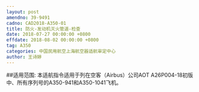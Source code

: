 ```yaml
---
layout: post
amendno: 39-9491
cadno: CAD2018-A350-01
title: 防火-发动机灭火管道-检查
date: 2018-07-27 00:00:00 +0800
effdate: 2018-08-02 00:00:00 +0800
tag: A350
categories: 中国民用航空上海航空器适航审定中心
author: 王诗婷
---
```


##适用范围:
本适航指令适用于列在空客（Airbus）公司AOT A26P004-18初版中、所有序列号的A350-941和A350-1041飞机。

